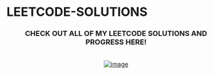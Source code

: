 # LEETCODE-SOLUTIONS
<div  align="center" >

<h3>CHECK OUT ALL OF MY LEETCODE SOLUTIONS AND PROGRESS HERE!</h3>
<br>
<a href='https://leetcode.com/mayuresh1377/' target='_blank'><img src='https://i.postimg.cc/9QbJ8xq9/image.png' border='0' alt='image'/></a>
</div>
